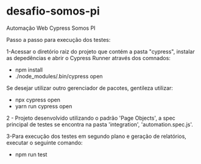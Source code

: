 # desafio-somos-pi
Automação Web Cypress Somos PI

Passo a passo para execução dos testes:

1-Acessar o diretório raiz do projeto que contém a pasta "cypress", instalar as depedências e abrir o Cypress Runner através dos comnados:

* npm install 
* ./node_modules/.bin/cypress open

Se desejar utilizar outro gerenciador de pacotes, gentileza utilizar:
* npx cypress open
* yarn run cypress open

2 - Projeto desenvolvido utilizando o padrão 'Page Objects', a spec principal de testes se encontra na pasta 'integration', 'automation.spec.js'.

3-Para execução dos testes em segundo plano e geração de relatórios, executar o seguinte comando:
* npm run test




